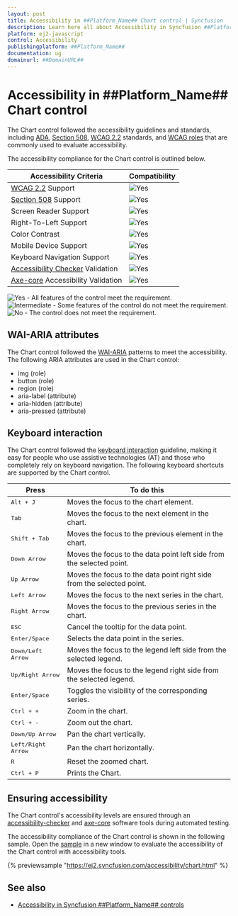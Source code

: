 ```yaml
---
layout: post
title: Accessibility in ##Platform_Name## Chart control | Syncfusion
description: Learn here all about Accessibility in Syncfusion ##Platform_Name## Chart control of Syncfusion Essential JS 2 and more.
platform: ej2-javascript
control: Accessibility 
publishingplatform: ##Platform_Name##
documentation: ug
domainurl: ##DomainURL##
---
```


# Accessibility in ##Platform_Name## Chart control

The Chart control followed the accessibility guidelines and standards, including [ADA](https://www.ada.gov/), [Section 508](https://www.section508.gov/), [WCAG 2.2](https://www.w3.org/TR/WCAG22/) standards, and [WCAG roles](https://www.w3.org/TR/wai-aria/#roles) that are commonly used to evaluate accessibility.

The accessibility compliance for the Chart control is outlined below.

| Accessibility Criteria | Compatibility |
| -- | -- |
| [WCAG 2.2](https://www.w3.org/TR/WCAG22/) Support | <img src="https://cdn.syncfusion.com/content/images/landing-page/yes.png" alt="Yes"> |
| [Section 508](https://www.section508.gov/) Support | <img src="https://cdn.syncfusion.com/content/images/landing-page/yes.png" alt="Yes"> |
| Screen Reader Support | <img src="https://cdn.syncfusion.com/content/images/landing-page/yes.png" alt="Yes"> |
| Right-To-Left Support | <img src="https://cdn.syncfusion.com/content/images/landing-page/yes.png" alt="Yes"> |
| Color Contrast | <img src="https://cdn.syncfusion.com/content/images/landing-page/yes.png" alt="Yes"> |
| Mobile Device Support | <img src="https://cdn.syncfusion.com/content/images/landing-page/yes.png" alt="Yes"> |
| Keyboard Navigation Support | <img src="https://cdn.syncfusion.com/content/images/landing-page/yes.png" alt="Yes"> |
| [Accessibility Checker](https://www.npmjs.com/package/accessibility-checker) Validation | <img src="https://cdn.syncfusion.com/content/images/landing-page/yes.png" alt="Yes"> |
| [Axe-core](https://www.npmjs.com/package/axe-core) Accessibility Validation | <img src="https://cdn.syncfusion.com/content/images/landing-page/yes.png" alt="Yes"> |

<style>
    .post .post-content img {
        display: inline-block;
        margin: 0.5em 0;
    }
</style>
<div><img src="https://cdn.syncfusion.com/content/images/landing-page/yes.png" alt="Yes"> - All features of the control meet the requirement.</div>

<div><img src="https://cdn.syncfusion.com/content/images/landing-page/intermediate.png" alt="Intermediate"> - Some features of the control do not meet the requirement.</div>

<div><img src="https://cdn.syncfusion.com/content/images/landing-page/no.png" alt="No"> - The control does not meet the requirement.</div>


## WAI-ARIA attributes

The Chart control followed the [WAI-ARIA](https://www.w3.org/WAI/ARIA/apg/patterns/alert/) patterns to meet the accessibility. The following ARIA attributes are used in the Chart control:

* img (role)
* button (role)
* region (role)
* aria-label (attribute)
* aria-hidden (attribute)
* aria-pressed (attribute)

## Keyboard interaction

The Chart control followed the [keyboard interaction](https://www.w3.org/WAI/ARIA/apg/patterns/alert/#keyboardinteraction) guideline, making it easy for people who use assistive technologies (AT) and those who completely rely on keyboard navigation. The following keyboard shortcuts are supported by the Chart control.

| **Press** | **To do this** |
| --- | --- |
| <kbd>Alt + J</kbd> | Moves the focus to the chart element. |
| <kbd>Tab</kbd> | Moves the focus to the next element in the chart. |
| <kbd>Shift + Tab</kbd> | Moves the focus to the previous element in the chart. |
| <kbd>Down Arrow</kbd> | Moves the focus to the data point left side from the selected point. |
| <kbd>Up Arrow</kbd> | Moves the focus to the data point right side from the selected point. |
| <kbd>Left Arrow</kbd> | Moves the focus to the next series in the chart. |
| <kbd>Right Arrow</kbd> | Moves the focus to the previous series in the chart. |
| <kbd>ESC</kbd> | Cancel the tooltip for the data point. |
| <kbd>Enter/Space</kbd> | Selects the data point in the series. |
| <kbd>Down/Left Arrow</kbd> | Moves the focus to the legend left side from the selected legend. |
| <kbd>Up/Right Arrow</kbd> | Moves the focus to the legend right side from the selected legend. |
| <kbd>Enter/Space</kbd> | Toggles the visibility of the corresponding series. |
| <kbd>Ctrl + +</kbd> | Zoom in the chart. |
| <kbd>Ctrl + -</kbd> | Zoom out the chart. |
| <kbd>Down/Up Arrow</kbd> | Pan the chart vertically. |
| <kbd>Left/Right Arrow</kbd> | Pan the chart horizontally. |
| <kbd>R</kbd> | Reset the zoomed chart. |
| <kbd>Ctrl + P</kbd> | Prints the Chart. |

## Ensuring accessibility

The Chart control's accessibility levels are ensured through an [accessibility-checker](https://www.npmjs.com/package/accessibility-checker) and [axe-core](https://www.npmjs.com/package/axe-core) software tools during automated testing.

The accessibility compliance of the Chart control is shown in the following sample. Open the [sample](https://ej2.syncfusion.com/accessibility/chart.html) in a new window to evaluate the accessibility of the Chart control with accessibility tools.

{% previewsample "https://ej2.syncfusion.com/accessibility/chart.html" %}

## See also

* [Accessibility in Syncfusion ##Platform_Name## controls](../common/accessibility)